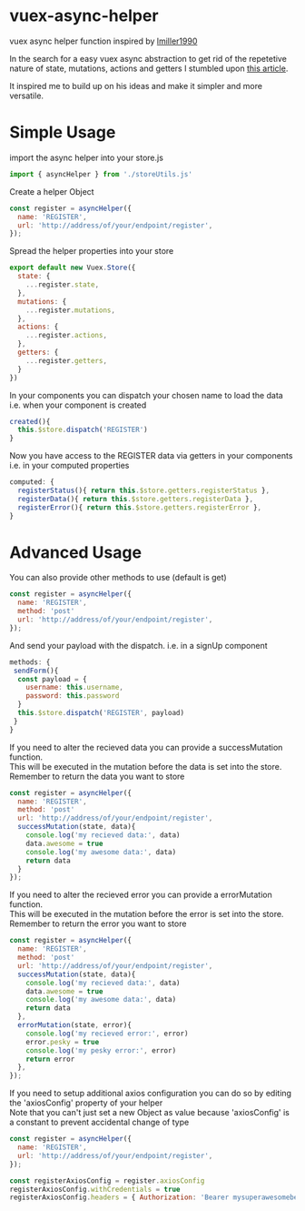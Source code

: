 # vuex-async-helper
vuex async helper function inspired by [lmiller1990](https://github.com/lmiller1990)

In the search for a easy vuex async abstraction to get rid of the repetetive nature of state, mutations, actions and getters I stumbled upon [this article](https://medium.com/@lachlanmiller_52885/reducing-vuex-boilerplate-for-ajax-calls-1cd4a74cef26).

It inspired me to build up on his ideas and make it simpler and more versatile.

# Simple Usage

import the async helper into your store.js

```javascript
import { asyncHelper } from './storeUtils.js'
```

Create a helper Object

```javascript
const register = asyncHelper({
  name: 'REGISTER',
  url: 'http://address/of/your/endpoint/register',
});
```

Spread the helper properties into your store

```javascript
export default new Vuex.Store({
  state: {
    ...register.state,
  },
  mutations: {
    ...register.mutations,
  },
  actions: {
    ...register.actions,
  },
  getters: {
    ...register.getters,
  }
})
```

In your components you can dispatch your chosen name to load the data  
i.e. when your component is created

```javascript
created(){
  this.$store.dispatch('REGISTER')
}
```

Now you have access to the REGISTER data via getters in your components  
i.e. in your computed properties

```javascript
computed: {
  registerStatus(){ return this.$store.getters.registerStatus },
  registerData(){ return this.$store.getters.registerData },
  registerError(){ return this.$store.getters.registerError },
}
```

# Advanced Usage

You can also provide other methods to use (default is get)

```javascript
const register = asyncHelper({
  name: 'REGISTER',
  method: 'post'
  url: 'http://address/of/your/endpoint/register',
});
```

And send your payload with the dispatch. i.e. in a signUp component

```javascript
methods: {
 sendForm(){
  const payload = {
    username: this.username,
    password: this.password
  }
  this.$store.dispatch('REGISTER', payload)
 }
}
```

If you need to alter the recieved data you can provide a successMutation function.  
This will be executed in the mutation before the data is set into the store.  
Remember to return the data you want to store

```javascript
const register = asyncHelper({
  name: 'REGISTER',
  method: 'post'
  url: 'http://address/of/your/endpoint/register',
  successMutation(state, data){
    console.log('my recieved data:', data)
    data.awesome = true
    console.log('my awesome data:', data)
    return data
  }
});
```

If you need to alter the recieved error you can provide a errorMutation function.  
This will be executed in the mutation before the error is set into the store.  
Remember to return the error you want to store

```javascript
const register = asyncHelper({
  name: 'REGISTER',
  method: 'post'
  url: 'http://address/of/your/endpoint/register',
  successMutation(state, data){
    console.log('my recieved data:', data)
    data.awesome = true
    console.log('my awesome data:', data)
    return data
  },
  errorMutation(state, error){
    console.log('my recieved error:', error)
    error.pesky = true
    console.log('my pesky error:', error)
    return error
  },
});
```

If you need to setup additional axios configuration you can do so by editing the 'axiosConfig' property of your helper  
Note that you can't just set a new Object as value because 'axiosConfig' is a constant to prevent accidental change of type

```javascript
const register = asyncHelper({
  name: 'REGISTER',
  url: 'http://address/of/your/endpoint/register',
});

const registerAxiosConfig = register.axiosConfig
registerAxiosConfig.withCredentials = true
registerAxiosConfig.headers = { Authorization: 'Bearer mysuperawesomebearertoken' }
```



